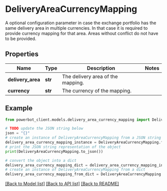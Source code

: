 # DeliveryAreaCurrencyMapping

A optional configuration parameter in case the exchange portfolio has the same delivery area in multiple currencies. In that case it is required to provide currency mapping for that area. Areas without conflict do not have to be provided.

## Properties

Name | Type | Description | Notes
------------ | ------------- | ------------- | -------------
**delivery_area** | **str** | The delivery area of the mapping. | 
**currency** | **str** | The currency of the mapping. | 

## Example

```python
from powerbot_client.models.delivery_area_currency_mapping import DeliveryAreaCurrencyMapping

# TODO update the JSON string below
json = "{}"
# create an instance of DeliveryAreaCurrencyMapping from a JSON string
delivery_area_currency_mapping_instance = DeliveryAreaCurrencyMapping.from_json(json)
# print the JSON string representation of the object
print(DeliveryAreaCurrencyMapping.to_json())

# convert the object into a dict
delivery_area_currency_mapping_dict = delivery_area_currency_mapping_instance.to_dict()
# create an instance of DeliveryAreaCurrencyMapping from a dict
delivery_area_currency_mapping_from_dict = DeliveryAreaCurrencyMapping.from_dict(delivery_area_currency_mapping_dict)
```
[[Back to Model list]](../README.md#documentation-for-models) [[Back to API list]](../README.md#documentation-for-api-endpoints) [[Back to README]](../README.md)


